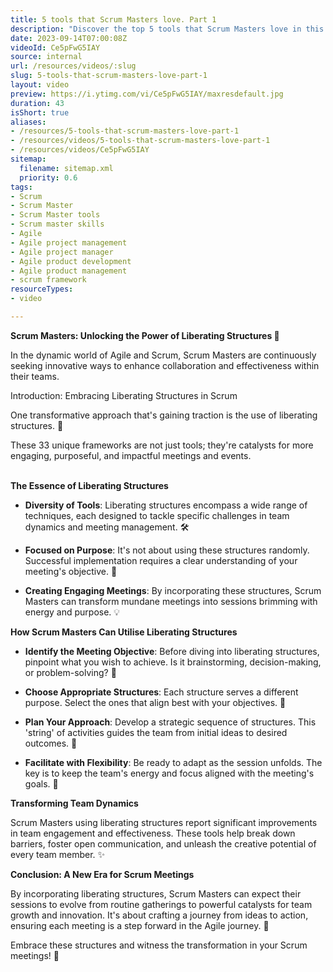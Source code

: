 ```yaml
---
title: 5 tools that Scrum Masters love. Part 1
description: "Discover the top 5 tools that Scrum Masters love in this engaging short! Boost your team's agility and performance with expert insights from NKD Agility. #Scrum #Agile"
date: 2023-09-14T07:00:08Z
videoId: Ce5pFwG5IAY
source: internal
url: /resources/videos/:slug
slug: 5-tools-that-scrum-masters-love-part-1
layout: video
preview: https://i.ytimg.com/vi/Ce5pFwG5IAY/maxresdefault.jpg
duration: 43
isShort: true
aliases:
- /resources/5-tools-that-scrum-masters-love-part-1
- /resources/videos/5-tools-that-scrum-masters-love-part-1
- /resources/videos/Ce5pFwG5IAY
sitemap:
  filename: sitemap.xml
  priority: 0.6
tags:
- Scrum
- Scrum Master
- Scrum Master tools
- Scrum master skills
- Agile
- Agile project management
- Agile project manager
- Agile product development
- Agile product management
- scrum framework
resourceTypes:
- video

---
```



**Scrum Masters: Unlocking the Power of Liberating Structures 🚀** 

In the dynamic world of Agile and Scrum, Scrum Masters are continuously seeking innovative ways to enhance collaboration and effectiveness within their teams. 

Introduction: Embracing Liberating Structures in Scrum 

One transformative approach that's gaining traction is the use of liberating structures. 🌟  

These 33 unique frameworks are not just tools; they're catalysts for more engaging, purposeful, and impactful meetings and events. 

   
**The Essence of Liberating Structures** 

- **Diversity of Tools**: Liberating structures encompass a wide range of techniques, each designed to tackle specific challenges in team dynamics and meeting management. 🛠️ 

- **Focused on Purpose**: It's not about using these structures randomly. Successful implementation requires a clear understanding of your meeting's objective. 🎯 

- **Creating Engaging Meetings**: By incorporating these structures, Scrum Masters can transform mundane meetings into sessions brimming with energy and purpose. 💡 

**How Scrum Masters Can Utilise Liberating Structures** 

- **Identify the Meeting Objective**: Before diving into liberating structures, pinpoint what you wish to achieve. Is it brainstorming, decision-making, or problem-solving? 🤔 

- **Choose Appropriate Structures**: Each structure serves a different purpose. Select the ones that align best with your objectives. 🔄 

- **Plan Your Approach**: Develop a strategic sequence of structures. This 'string' of activities guides the team from initial ideas to desired outcomes. 📝 

- **Facilitate with Flexibility**: Be ready to adapt as the session unfolds. The key is to keep the team's energy and focus aligned with the meeting's goals. 🕺 

**Transforming Team Dynamics** 

Scrum Masters using liberating structures report significant improvements in team engagement and effectiveness. These tools help break down barriers, foster open communication, and unleash the creative potential of every team member. ✨ 

**Conclusion: A New Era for Scrum Meetings** 

By incorporating liberating structures, Scrum Masters can expect their sessions to evolve from routine gatherings to powerful catalysts for team growth and innovation. It's about crafting a journey from ideas to action, ensuring each meeting is a step forward in the Agile journey. 🚀 

Embrace these structures and witness the transformation in your Scrum meetings! 🌈
